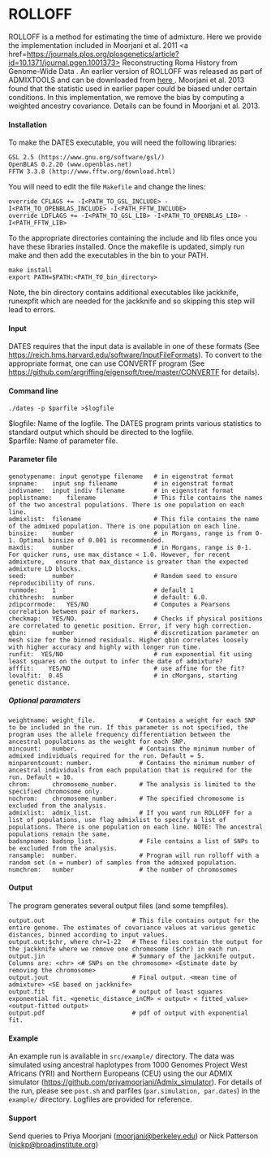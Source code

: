 # ROLLOFF


ROLLOFF is a method for estimating the time of admixture. Here we provide the implementation included in Moorjani et al. 2011 <a  href=https://journals.plos.org/plosgenetics/article?id=10.1371/journal.pgen.1001373> Reconstructing Roma History from Genome-Wide Data </a>. An earlier version of ROLLOFF was released as part of ADMIXTOOLS and can be downloaded from <a href="https://github.com/DReichLab/AdmixTools"> here </a>. Moorjani et al. 2013 found that the statistic used in earlier paper could be biased under certain conditions. In this implementation, we remove the bias by computing a weighted ancestry covariance. Details can be found in Moorjani et al. 2013. 


#### Installation
To make the DATES executable, you will need the following libraries:
```
GSL 2.5 (https://www.gnu.org/software/gsl/)
OpenBLAS 0.2.20 (www.openblas.net)
FFTW 3.3.8 (http://www.fftw.org/download.html)
````
You will need to edit the file ``Makefile`` and change the lines:
```
override CFLAGS += -I<PATH_TO_GSL_INCLUDE> -I<PATH_TO_OPENBLAS_INCLUDE> -I<PATH_FFTW_INCLUDE>
override LDFLAGS += -I<PATH_TO_GSL_LIB> -I<PATH_TO_OPENBLAS_LIB> -I<PATH_FFTW_LIB>
```

To the appropriate directories containing the include and lib files once you have these libraries installed. Once the makefile is updated, simply run make and then add the executables in the bin to your PATH. 

```
make install
export PATH=$PATH:<PATH_TO_bin_directory>
```
Note, the bin directory contains additional executables like jackknife, runexpfit which are needed for the jackknife and so skipping this step will lead to errors.

#### Input
DATES requires that the input data is available in one of these formats (See https://reich.hms.harvard.edu/software/InputFileFormats). To convert to the appropriate format, one can use CONVERTF program (See https://github.com/argriffing/eigensoft/tree/master/CONVERTF for details). 

#### Command line 
```
./dates -p $parfile >$logfile
```
$logfile: Name of the logfile. The DATES program prints various statistics to standard output which should be directed to the logfile.  <br />
$parfile: Name of parameter file.  <br />

#### Parameter file
```
genotypename: input genotype filename   # in eigenstrat format
snpname:    input snp filename          # in eigenstrat format
indivname:  input indiv filename        # in eigenstrat format
poplistname:    filename                # This file contains the names of the two ancestral populations. There is one population on each line.
admixlist:  filename                    # This file contains the name of the admixed population. There is one population on each line.
binsize:    number                      # in Morgans, range is from 0-1. Optimal binsize of 0.001 is recommended.
maxdis:     number                      # in Morgans, range is 0-1. For quicker runs, use max_distance < 1.0. However, for recent admixture,   ensure that max_distance is greater than the expected admixture LD blocks.
seed:       number                      # Random seed to ensure reproducibility of runs. 
runmode:    1                           # default 1
chithresh:  number                      # default: 6.0. 
zdipcorrmode:   YES/NO                  # Computes a Pearsons correlation between pair of markers.
checkmap:   YES/NO.                     # Checks if physical positions are correlated to genetic position. Error, if very high correction. 
qbin:       number                      # discretization parameter on mesh size for the binned residuals. Higher qbin correlates loosely with higher accuracy and highly with longer run time.
runfit:  YES/NO                         # run exponential fit using least squares on the output to infer the date of admixture?
afffit:    YES/NO                       # use affine for the fit? 
lovalfit:  0.45                         # in cMorgans, starting genetic distance.
```

##### Optional paramaters
```
weightname: weight_file.            # Contains a weight for each SNP to be included in the run. If this parameter is not specified, the program uses the allele frequency differentiation between the ancestral populations as the weight for each SNP. 
mincount:   number.                 # Contains the minimum number of admixed individuals required for the run. Default = 5.
minparentcount: number.             # Contains the minimum number of ancestral individuals from each population that is required for the run. Default = 10.
chrom:      chromosome_number.      # The analysis is limited to the specified chromosome only.
nochrom:    chromosome_number.      # The specified chromosome is excluded from the analysis.
admixlist:  admix_list.             # If you want run ROLLOFF for a list of populations, use flag admixlist to specify a list of populations. There is one population on each line. NOTE: The ancestral populations remain the same.
badsnpname: badsnp_list.            # File contains a list of SNPs to be excluded from the analysis. 
ransample:  number.                 # Program will run rolloff with a random set (n = number) of samples from the admixed population.
numchrom:   number                  # the number of chromosomes 
```

#### Output
The program generates several output files (and some tempfiles).
```
output.out                        # This file contains output for the entire genome. The estimates of covariance values at various genetic distances, binned according to input values.
output.out:$chr, where chr=1-22   # These files contain the output for the jackknife where we remove one chromosome ($chr) in each run. 
output.jin                        # Summary of the jackknife output. Columns are: <chr> <# SNPs on the chromosome> <Estimate date by removing the chromosome>
output.jout                       # Final output. <mean time of admixture> <SE based on jackknife>
output.fit                        # output of least squares exponential fit. <genetic_distance_inCM> < output> < fitted_value> <output-fitted output>
output.pdf                        # pdf of output with exponential fit.
```
#### Example 
An example run is available in ``src/example/`` directory. The data was simulated using ancestral haplotypes from 1000 Genomes Project West Africans (YRI) and Northern Europeans (CEU) using the our ADMIX simulator (https://github.com/priyamoorjani/Admix_simulator). For details of the run, please see ``post.sh`` and parfiles (``par.simulation, par.dates``) in the ``example/`` directory. Logfiles are provided for reference.

#### Support
Send queries to Priya Moorjani (moorjani@berkeley.edu) or Nick Patterson (nickp@broadinstitute.org)


